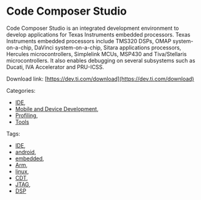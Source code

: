 # Code Composer Studio

Code Composer Studio is an integrated development environment to develop applications for Texas Instruments embedded processors. Texas Instruments embedded processors include TMS320 DSPs, OMAP system-on-a-chip, DaVinci system-on-a-chip, Sitara applications processors, Hercules microcontrollers, Simplelink MCUs, MSP430 and Tiva/Stellaris microcontrollers. It also enables debugging on several subsystems such as Ducati, IVA Accelerator and PRU-ICSS.


Download link: [https://dev.ti.com/download](https://dev.ti.com/download)

Categories:

- [IDE](https://marketplace.eclipse.org/category/categories/ide),
- [Mobile and Device Development](https://marketplace.eclipse.org/category/categories/mobile-and-device-development),
- [Profiling](https://marketplace.eclipse.org/category/categories/profiling),
- [Tools](https://marketplace.eclipse.org/category/categories/tools)

Tags:

- [IDE](https://marketplace.eclipse.org/category/free-tagging/ide),
- [android](https://marketplace.eclipse.org/category/free-tagging/android),
- [embedded](https://marketplace.eclipse.org/category/free-tagging/embedded),
- [Arm](https://marketplace.eclipse.org/category/free-tagging/arm),
- [linux](https://marketplace.eclipse.org/category/free-tagging/linux),
- [CDT](https://marketplace.eclipse.org/category/free-tagging/cdt),
- [JTAG](https://marketplace.eclipse.org/category/free-tagging/jtag),
- [DSP](https://marketplace.eclipse.org/category/free-tagging/dsp)